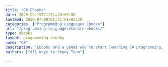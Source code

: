 ```yaml
---
title: "C# Ebooks"
date: 2020-06-15T21:57:40+08:00
lastmod: 2020-07-08T01:01:01+03:00
categories: ["Programming Languages Ebooks"]
url: "/programming-languages/csharp-ebooks/"
type: ebooks
layout: programming-ebooks
name: "C#"
description: "Ebooks are a great way to start learning C# programming, download and read your ebooks for C++ on any device, free & paid versions are both available."
authors: ["All Ways to Study Team"]

---
```


